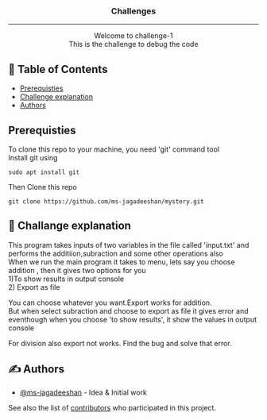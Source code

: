 

<h3 align="center">Challenges</h3>

---

<p align="center"> Welcome to challenge-1 <br>This is the challenge to debug the code
    <br> 
</p>

## 📝 Table of Contents

- [Prerequisties](#Prerequisties)
- [Challenge explanation](#about)
- [Authors](#authors)

## Prerequisties

To clone this repo to your machine, you need 'git' command tool
<br>
Install git using

```
sudo apt install git
```
Then Clone this repo 

```
git clone https://github.com/ms-jagadeeshan/mystery.git
```


## 🧐 Challange explanation <a name = "about"></a>

This program takes inputs of two variables in the file called 'input.txt' and performs the additiion,subraction and some other operations also
<br>
When we run the main program it takes to menu, lets say you choose addition , then it gives two options for you
<br>
1)To show results in output console
<br>
2) Export as file
<br>

You can choose whatever you want.Export works for addition.
<br>
But when select subraction and choose to export as file it gives error  and eventhough when you choose 'to show results', it show the values in output console

For division also export not works.
Find the bug and solve that error.


## ✍️ Authors <a name = "authors"></a>

- [@ms-jagadeeshan](https://github.com/ms-jagadeeshan) - Idea & Initial work

See also the list of [contributors](https://github.com/kylelobo/ms-jagadeeshan/contributors) who participated in this project.
